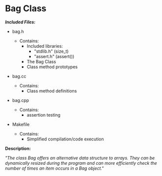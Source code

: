 # Bag Class

***Included Files:***

- bag.h
  - Contains:
      - Included libraries:
        - "stdlib.h" (size_t)
        - "assert.h" (assert())
      - The Bag Class
      - Class method prototypes

- bag.cc
  - Contains:
    - Class method definitions

- bag.cpp
  - Contains:
    - assertion testing

- Makefile
  - Contains:
    - Simplified compilation/code execution

**Description:**

*"The class Bag offers an alternative data structure to arrays.
They can be dynamically resized during the program and can more efficiently
check the number of times an item occurs in a Bag object."*
